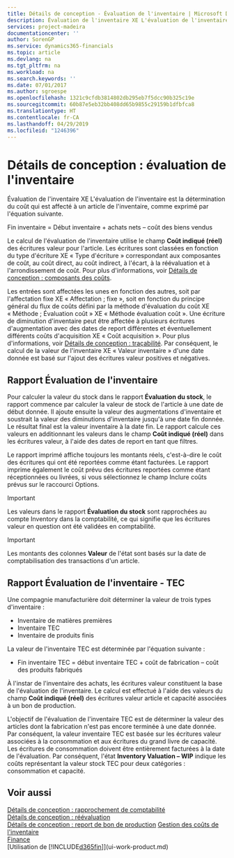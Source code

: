 ```yaml
---
title: Détails de conception - Évaluation de l'inventaire | Microsoft Docs
description: Évaluation de l'inventaire XE L'évaluation de l'inventaire est la détermination du coût qui est affecté à un article de l'inventaire, comme exprimé par l'équation suivante.
services: project-madeira
documentationcenter: ''
author: SorenGP
ms.service: dynamics365-financials
ms.topic: article
ms.devlang: na
ms.tgt_pltfrm: na
ms.workload: na
ms.search.keywords: ''
ms.date: 07/01/2017
ms.author: sgroespe
ms.openlocfilehash: 1321c9cfdb3814802db295eb7f5dcc90b325c19e
ms.sourcegitcommit: 60b87e5eb32bb408dd65b9855c29159b1dfbfca8
ms.translationtype: HT
ms.contentlocale: fr-CA
ms.lasthandoff: 04/29/2019
ms.locfileid: "1246396"
---
```

# <a name="design-details-inventory-valuation"></a>Détails de conception : évaluation de l'inventaire
Évaluation de l'inventaire XE L'évaluation de l'inventaire est la détermination du coût qui est affecté à un article de l'inventaire, comme exprimé par l'équation suivante.  

Fin inventaire = Début inventaire + achats nets – coût des biens vendus  

Le calcul de l'évaluation de l'inventaire utilise le champ **Coût indiqué (réel)** des écritures valeur pour l'article. Les écritures sont classées en fonction du type d'écriture XE « Type d'écriture » correspondant aux composantes de coût, au coût direct, au coût indirect, à l'écart, à la réévaluation et à l'arrondissement de coût. Pour plus d'informations, voir [Détails de conception : composants des coûts](design-details-cost-components.md).  

Les entrées sont affectées les unes en fonction des autres, soit par l'affectation fixe XE « Affectation ; fixe », soit en fonction du principe général du flux de coûts défini par la méthode d'évaluation du coût XE « Méthode ; Évaluation coût » XE « Méthode évaluation coût ». Une écriture de diminution d'inventaire peut être affectée à plusieurs écritures d'augmentation avec des dates de report différentes et éventuellement différents coûts d'acquisition XE « Coût acquisition ». Pour plus d'informations, voir [Détails de conception : traçabilité](design-details-item-application.md). Par conséquent, le calcul de la valeur de l'inventaire XE « Valeur inventaire » d'une date donnée est basé sur l'ajout des écritures valeur positives et négatives.  

## <a name="inventory-valuation-report"></a>Rapport Évaluation de l'inventaire  
Pour calculer la valeur du stock dans le rapport **Évaluation du stock**, le rapport commence par calculer la valeur de stock de l'article à une date de début donnée. Il ajoute ensuite la valeur des augmentations d'inventaire et soustrait la valeur des diminutions d'inventaire jusqu'à une date fin donnée. Le résultat final est la valeur inventaire à la date fin. Le rapport calcule ces valeurs en additionnant les valeurs dans le champ **Coût indiqué (réel)** dans les écritures valeur, à l'aide des dates de report en tant que filtres.  

Le rapport imprimé affiche toujours les montants réels, c'est-à-dire le coût des écritures qui ont été reportées comme étant facturées. Le rapport imprime également le coût prévu des écritures reportées comme étant réceptionnées ou livrées, si vous sélectionnez le champ Inclure coûts prévus sur le raccourci Options.  

> [!IMPORTANT]  
>  Les valeurs dans le rapport **Évaluation du stock** sont rapprochées au compte Inventory dans la comptabilité, ce qui signifie que les écritures valeur en question ont été validées en comptabilité.  

> [!IMPORTANT]  
>  Les montants des colonnes **Valeur** de l'état sont basés sur la date de comptabilisation des transactions d'un article.  

## <a name="inventory-valuation---wip-report"></a>Rapport Évaluation de l'inventaire - TEC  
Une compagnie manufacturière doit déterminer la valeur de trois types d'inventaire :  

* Inventaire de matières premières  
* Inventaire TEC  
* Inventaire de produits finis  

La valeur de l'inventaire TEC est déterminée par l'équation suivante :  

* Fin inventaire TEC = début inventaire TEC + coût de fabrication – coût des produits fabriqués  

À l'instar de l'inventaire des achats, les écritures valeur constituent la base de l'évaluation de l'inventaire. Le calcul est effectué à l'aide des valeurs du champ **Coût indiqué (réel)** des écritures valeur article et capacité associées à un bon de production.  

L'objectif de l'évaluation de l'inventaire TEC est de déterminer la valeur des articles dont la fabrication n'est pas encore terminée à une date donnée. Par conséquent, la valeur inventaire TEC est basée sur les écritures valeur associées à la consommation et aux écritures du grand livre de capacité. Les écritures de consommation doivent être entièrement facturées à la date de l'évaluation. Par conséquent, l'état **Inventory Valuation – WIP** indique les coûts représentant la valeur stock TEC pour deux catégories : consommation et capacité.  

## <a name="see-also"></a>Voir aussi  
[Détails de conception : rapprochement de comptabilité](design-details-reconciliation-with-the-general-ledger.md)   
[Détails de conception : réévaluation](design-details-revaluation.md)   
[Détails de conception : report de bon de production](design-details-production-order-posting.md)
[Gestion des coûts de l'inventaire](finance-manage-inventory-costs.md)  
[Finance](finance.md)  
[Utilisation de [!INCLUDE[d365fin](includes/d365fin_md.md)]](ui-work-product.md)
